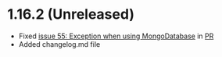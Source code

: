 

# 1.16.2 (Unreleased)
* Fixed [issue 55: Exception when using MongoDatabase](https://github.com/cloudyrock/mongock/issues/55) in [PR](https://github.com/cloudyrock/mongock/pull/56)
* Added changelog.md file
